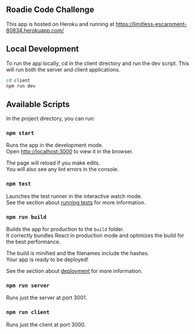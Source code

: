 ## Roadie Code Challenge

This app is hosted on Heroku and running at https://limitless-escarpment-80834.herokuapp.com/

## Local Development

To run the app locally, cd in the client directory and run the dev script. This will run both the server and client applications.

```bash
cd client
npm run dev
```

## Available Scripts

In the project directory, you can run:

### `npm start`

Runs the app in the development mode.<br />
Open [http://localhost:3000](http://localhost:3000) to view it in the browser.

The page will reload if you make edits.<br />
You will also see any lint errors in the console.

### `npm test`

Launches the test runner in the interactive watch mode.<br />
See the section about [running tests](https://facebook.github.io/create-react-app/docs/running-tests) for more information.

### `npm run build`

Builds the app for production to the `build` folder.<br />
It correctly bundles React in production mode and optimizes the build for the best performance.

The build is minified and the filenames include the hashes.<br />
Your app is ready to be deployed!

See the section about [deployment](https://facebook.github.io/create-react-app/docs/deployment) for more information.

### `npm run server`

Runs just the server at port 3001.

### `npm run client`

Runs just the client at port 3000.
